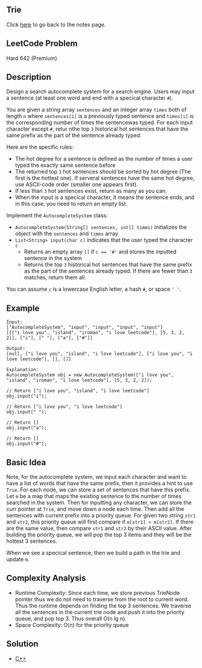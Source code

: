 ## Trie
Click [here](../notes.md) to go back to the notes page.

## LeetCode Problem
Hard 642 (Premium)

## Description
Design a search autocomplete system for a search engine. Users may input a sentence (at least one word and end with a specical character `#`).

You are given a string array `sentences` and an integer array `times` both of length `n` where `sentences[i]` is a previously typed sentence and `times[i]` is the corresponding number of times the sentencewas typed. For each input character except `#`, retur nthe top `3` historical hot sentences that have the same prefix as the part of the sentence already typed.

Here are the specific rules:
- The hot degree for a sentence is defined as the number of times a user typed the exactly same sentence before
- The returned top `3` hot sentences should be sorted by hot degree (The first is the hottest one). If serveral sentences have the same hot degree, use ASCII-code order (smaller one appears first).
- If less than `3` hot sentences exist, return as many as you can.
- When the input is a specical character, it means the sentence ends, and in this case, you need to return an empty list.

Implement the `AutocompleteSystem` class:
- `AutocompleteSystem(String[] sentences, int[] times)` initializes the object with the `sentences` and `times` array
- `List<String> input(char c)` indicates that the user typed the character `c`
  - Returns an empty array `[]` if `c == '#'` and stores the inputted sentence in the system
  - Returns the top `3` historical hot sentences that have the same prefix as the part of the sentences already typed. If there are fewer than `3` matches, return them all.

You can assume `c` is a lowercase English letter, a hash `#`, or space `' '`.

## Example
```
Input:
["AutocompleteSystem", "input", "input", "input", "input"]
[[["i love you", "island", "iroman", "i love leetcode"], [5, 3, 2, 2]], ["i"], [" "], ["a"], ["#"]]

Output:
[null, ["i love you", "island", "i love leetcode"], ["i love you", "i love leetcode"], [], []]

Explanation:
AutocompleteSystem obj = new AutocompleteSystem(["i love you", "island", "iroman", "i love leetcode"], [5, 3, 2, 2]);

// Return ["i love you", "island", "i love leetcode"]
obj.input("i");

// Return ["i love you", "i love leetcode"]
obj.input(" ");

// Return []
obj.input("a");

// Return []
obj.input("#");
```

## Basic Idea
Note, for the autocomplete system, we input each character and want to have a list of words that have the same prefix, then it provides a hint to use `Trie`. For each node, we can store a set of sentences that have this prefix. Let `m` be a map that maps the existing sentence to the number of times searched in the system. Then for inputting any character, we can store the curr pointer at `Trie`, and move down a node each time. Then add all the sentences with current prefix into a priority queue. For given two string `str1` and `str2`, this priority queue will first compare if `m[str1] > m[str2]`. If there are the same value, then compare `str1` and `str2` by their ASCII value. After building the priority queue, we will pop the top 3 items and they will be the hottest 3 sentences.

When we see a specical sentence, then we build a path in the trie and update `m`.

## Complexity Analysis
- Runtime Complexity: Since each time, we store previous TrieNode pointer thus we do not need to traverse from the root to current word. Thus the runtime depends on finding the top 3 sentences. We traverse all the sentences in the current trie node and push it into the priority queue, and pop top 3. Thus overall O(n lg n).
- Space Complexity: O(n) for the priority queue

## Solution
- [C++](./solution.cpp)